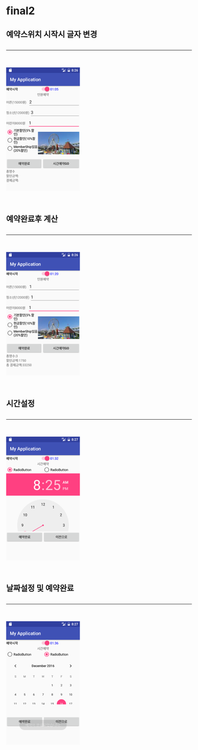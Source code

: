 # final2

<H2>예약스위치 시작시 글자 변경<H2><HR><br><img src = "https://github.com/ccc3132/final2/blob/master/app/src/main/res/drawable/Screenshot_1481876795.png?raw=true" width=200><br><br>
<H2>예약완료후 계산<H2>
<HR>
<br><img src = "https://github.com/ccc3132/final2/blob/master/app/src/main/res/drawable/Screenshot_1481876812.png?raw=true" width=200><br><br>

<H2>시간설정<H2><HR><br>
<img src = "https://github.com/ccc3132/final2/blob/master/app/src/main/res/drawable/Screenshot_1481876824.png?raw=true" width=200><br><br>

<H2>날짜설정 및 예약완료<H2><HR><br><img src = "https://github.com/ccc3132/final2/blob/master/app/src/main/res/drawable/Screenshot_1481876830.png?raw=true" width=200><br><br>
